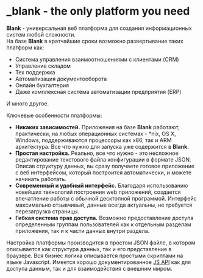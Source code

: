 _blank - the only platform you need
=======

**Blank** - универсальная веб платформа для создания информационных систем любой сложности.  
На базе **Blank** в кратчайшие сроки возможно развертывание таких платформ как:
* Система управления взаимоотношениями с клиентами (CRM)
* Управление складом
* Тех поддержка 
* Автоматизация документооборота
* Онлайн бухгалтерия
* Даже комплексная система автоматизации предприятия (ERP)
 
И много другое.

Ключевые особенности платформы:
* **Никаких зависимостей.** Приложения на базе **Blank** работают, практически, на любых операционных системах - *nix, OS X, Windows, поддерживаются процессоры как x86, так и ARM архитектура. Все что нужно для запуска уже содержится в **Blank**.  
* **Простая настройка.** Реально, все что нужно - это несложное редактирование текстового файла конфигурации в формате JSON. Описав структуру данных, вы сразу получаете готовое приложение с веб интерфейсом, который построится автоматически, и можете начинать работать.
* **Современный и удобный интерфейс.** Благодаря использованию новейших технологий построения web приложений, создается впечатление работы с обычной десктопной программой. Интерфейс максимально отзывчивый, данные всегда актуальны, не требуется перезагрузка страницы.
* **Гибкая система прав доступа.** Возможно предоставление доступа определенным группам пользователей как к отдельным разделам приложения, так и к части данных внутри раздела.

Настройка платформы производится в простом JSON файле, в котором описывается как структура данных, так и его представление в браузере. Вся бизнес логика описывается простыми скриптами на языке Javascript. Имеется хорошо документированное [JS API](js_api.html) как для доступа данным, так и для взаимодействия с внешним миром.   
